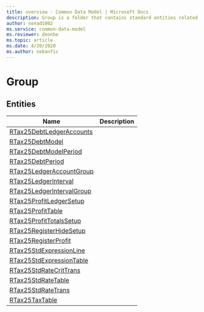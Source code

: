 ```yaml
---
title: overview - Common Data Model | Microsoft Docs
description: Group is a folder that contains standard entities related to the Common Data Model.
author: nenad1002
ms.service: common-data-model
ms.reviewer: deonhe
ms.topic: article
ms.date: 4/20/2020
ms.author: nebanfic
---
```


# Group


## Entities

|Name|Description|
|---|---|
|[RTax25DebtLedgerAccounts](RTax25DebtLedgerAccounts.md)||
|[RTax25DebtModel](RTax25DebtModel.md)||
|[RTax25DebtModelPeriod](RTax25DebtModelPeriod.md)||
|[RTax25DebtPeriod](RTax25DebtPeriod.md)||
|[RTax25LedgerAccountGroup](RTax25LedgerAccountGroup.md)||
|[RTax25LedgerInterval](RTax25LedgerInterval.md)||
|[RTax25LedgerIntervalGroup](RTax25LedgerIntervalGroup.md)||
|[RTax25ProfitLedgerSetup](RTax25ProfitLedgerSetup.md)||
|[RTax25ProfitTable](RTax25ProfitTable.md)||
|[RTax25ProfitTotalsSetup](RTax25ProfitTotalsSetup.md)||
|[RTax25RegisterHideSetup](RTax25RegisterHideSetup.md)||
|[RTax25RegisterProfit](RTax25RegisterProfit.md)||
|[RTax25StdExpressionLine](RTax25StdExpressionLine.md)||
|[RTax25StdExpressionTable](RTax25StdExpressionTable.md)||
|[RTax25StdRateCritTrans](RTax25StdRateCritTrans.md)||
|[RTax25StdRateTable](RTax25StdRateTable.md)||
|[RTax25StdRateTrans](RTax25StdRateTrans.md)||
|[RTax25TaxTable](RTax25TaxTable.md)||
